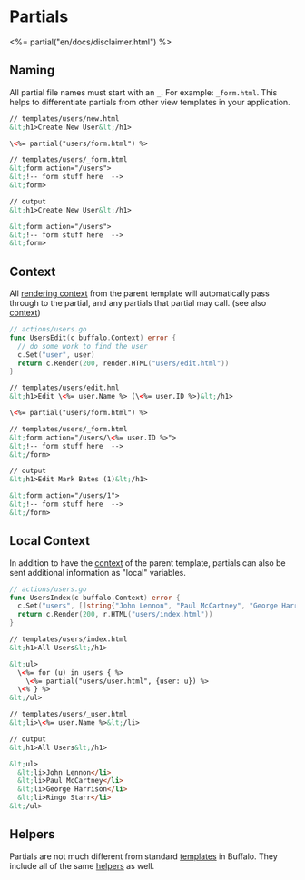 # Partials

<%= partial("en/docs/disclaimer.html") %>

## Naming

All partial file names must start with an `_`. For example: `_form.html`. This helps to differentiate partials from other view templates in your application.

```html
// templates/users/new.html
&lt;h1>Create New User&lt;/h1>

\<%= partial("users/form.html") %>
```

```html
// templates/users/_form.html
&lt;form action="/users">
&lt;!-- form stuff here  -->
&lt;form>
```

```html
// output
&lt;h1>Create New User&lt;/h1>

&lt;form action="/users">
&lt;!-- form stuff here  -->
&lt;form>
```


## Context

All [rendering context](/docs/rendering) from the parent template will automatically pass through to the partial, and any partials that partial may call. (see also [context](/docs/context))


```go
// actions/users.go
func UsersEdit(c buffalo.Context) error {
  // do some work to find the user
  c.Set("user", user)
  return c.Render(200, render.HTML("users/edit.html"))
}
```

```html
// templates/users/edit.hml
&lt;h1>Edit \<%= user.Name %> (\<%= user.ID %>)&lt;/h1>

\<%= partial("users/form.html") %>
```

```html
// templates/users/_form.html
&lt;form action="/users/\<%= user.ID %>">
&lt;!-- form stuff here  -->
&lt;/form>
```

```html
// output
&lt;h1>Edit Mark Bates (1)&lt;/h1>

&lt;form action="/users/1">
&lt;!-- form stuff here  -->
&lt;/form>
```


## Local Context

In addition to have the [context](/docs/context) of the parent template, partials can also be sent additional information as "local" variables.

```go
// actions/users.go
func UsersIndex(c buffalo.Context) error {
  c.Set("users", []string{"John Lennon", "Paul McCartney", "George Harrison", "Ringo Starr"})
  return c.Render(200, r.HTML("users/index.html"))
}
```

```html
// templates/users/index.html
&lt;h1>All Users&lt;/h1>

&lt;ul>
  \<%= for (u) in users { %>
    \<%= partial("users/user.html", {user: u}) %>
  \<% } %>
&lt;/ul>
```

```html
// templates/users/_user.html
&lt;li>\<%= user.Name %>&lt;/li>
```

```html
// output
&lt;h1>All Users&lt;/h1>

&lt;ul>
  &lt;li>John Lennon</li>
  &lt;li>Paul McCartney</li>
  &lt;li>George Harrison</li>
  &lt;li>Ringo Starr</li>
&lt;/ul>
```

## Helpers

Partials are not much different from standard [templates](/docs/templating) in Buffalo. They include all of the same [helpers](/docs/helpers) as well.
